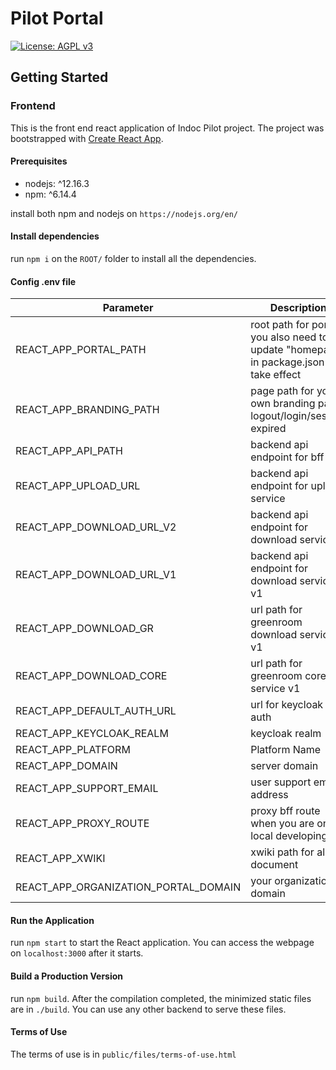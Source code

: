 # Pilot Portal

[![License: AGPL v3](https://img.shields.io/badge/License-AGPL_v3-blue.svg?style=for-the-badge)](https://www.gnu.org/licenses/agpl-3.0)

## Getting Started

### Frontend

This is the front end react application of Indoc Pilot project. The project was bootstrapped with [Create React App](https://github.com/facebook/create-react-app).

#### Prerequisites

- nodejs: ^12.16.3
- npm: ^6.14.4

install both npm and nodejs on `https://nodejs.org/en/`

#### Install dependencies

run `npm i` on the `ROOT/` folder to install all the dependencies.

#### Config .env file

| Parameter                            | Description                                                                             | Default |
| ------------------------------------ | --------------------------------------------------------------------------------------- | ------- |
| REACT_APP_PORTAL_PATH                | root path for portal. you also need to update "homepage" in package.json to take effect |         |
| REACT_APP_BRANDING_PATH              | page path for your own branding page. logout/login/session expired                      | /login  |
| REACT_APP_API_PATH                   | backend api endpoint for bff                                                            |
| REACT_APP_UPLOAD_URL                 | backend api endpoint for upload service                                                 |
| REACT_APP_DOWNLOAD_URL_V2            | backend api endpoint for download service                                               |
| REACT_APP_DOWNLOAD_URL_V1            | backend api endpoint for download service v1                                            |
| REACT_APP_DOWNLOAD_GR                | url path for greenroom download service v1                                              |
| REACT_APP_DOWNLOAD_CORE              | url path for greenroom core service v1                                                  |
| REACT_APP_DEFAULT_AUTH_URL           | url for keycloak auth                                                                   |
| REACT_APP_KEYCLOAK_REALM             | keycloak realm                                                                          |
| REACT_APP_PLATFORM                   | Platform Name                                                                           | Pilot   |
| REACT_APP_DOMAIN                     | server domain                                                                           |
| REACT_APP_SUPPORT_EMAIL              | user support email address                                                              |
| REACT_APP_PROXY_ROUTE                | proxy bff route when you are on local developing                                        |
| REACT_APP_XWIKI                      | xwiki path for all document                                                             |
| REACT_APP_ORGANIZATION_PORTAL_DOMAIN | your organization domain                                                                |

#### Run the Application

run `npm start` to start the React application. You can access the webpage on `localhost:3000` after it starts.

#### Build a Production Version

run `npm build`. After the compilation completed, the minimized static files are in `./build`. You can use any other backend to serve these files.

#### Terms of Use

The terms of use is in `public/files/terms-of-use.html`
